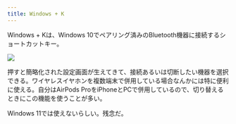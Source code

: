```yaml
---
title: Windows + K
---
```

Windows + Kは、Windows 10でペアリング済みのBluetooth機器に接続するショートカットキー。

![](https://lh5.googleusercontent.com/rXnWgKMsc58L_SE3RAyPAmBq_AtQnhbhycEsFFjG80Lfb0sf5MpIJUSqmPl8b-K9xIWLoGJ89fW-WDDGynDQh83GhtChYxfbLKMl8Z8qw0KdlamScFgyshhRBKRz9ELXs9FxT4zhlYvMkInIUj4FqCWe6gJqfHt0wbQbCjquZyb7lB5VQNyycknRPfpy)

押すと簡略化された設定画面が生えてきて、接続あるいは切断したい機器を選択できる。ワイヤレスイヤホンを複数端末で併用している場合なんかには特に便利に使える。自分はAirPods ProをiPhoneとPCで併用しているので、切り替えるときにこの機能を使うことが多い。

Windows 11では使えないらしい。残念だ。
